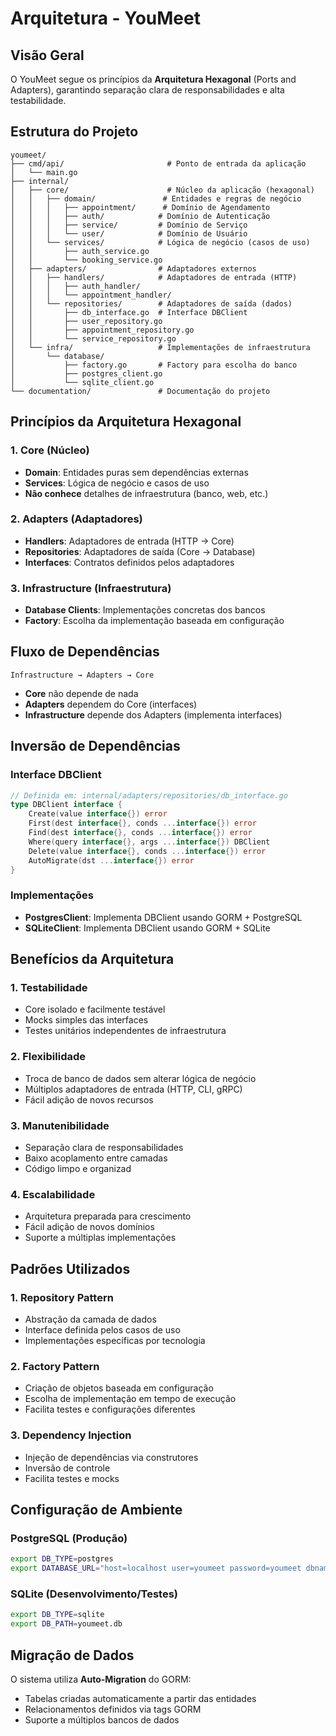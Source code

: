 # Arquitetura - YouMeet

## Visão Geral

O YouMeet segue os princípios da **Arquitetura Hexagonal** (Ports and Adapters), garantindo separação clara de responsabilidades e alta testabilidade.

## Estrutura do Projeto

```
youmeet/
├── cmd/api/                       # Ponto de entrada da aplicação
│   └── main.go
├── internal/
│   ├── core/                      # Núcleo da aplicação (hexagonal)
│   │   ├── domain/               # Entidades e regras de negócio
│   │   │   ├── appointment/      # Domínio de Agendamento
│   │   │   ├── auth/            # Domínio de Autenticação
│   │   │   ├── service/         # Domínio de Serviço
│   │   │   └── user/            # Domínio de Usuário
│   │   └── services/            # Lógica de negócio (casos de uso)
│   │       ├── auth_service.go
│   │       └── booking_service.go
│   ├── adapters/                # Adaptadores externos
│   │   ├── handlers/            # Adaptadores de entrada (HTTP)
│   │   │   ├── auth_handler/
│   │   │   └── appointment_handler/
│   │   └── repositories/        # Adaptadores de saída (dados)
│   │       ├── db_interface.go  # Interface DBClient
│   │       ├── user_repository.go
│   │       ├── appointment_repository.go
│   │       └── service_repository.go
│   └── infra/                   # Implementações de infraestrutura
│       └── database/
│           ├── factory.go       # Factory para escolha do banco
│           ├── postgres_client.go
│           └── sqlite_client.go
└── documentation/               # Documentação do projeto
```

## Princípios da Arquitetura Hexagonal

### 1. **Core (Núcleo)**
- **Domain**: Entidades puras sem dependências externas
- **Services**: Lógica de negócio e casos de uso
- **Não conhece** detalhes de infraestrutura (banco, web, etc.)

### 2. **Adapters (Adaptadores)**
- **Handlers**: Adaptadores de entrada (HTTP → Core)
- **Repositories**: Adaptadores de saída (Core → Database)
- **Interfaces**: Contratos definidos pelos adaptadores

### 3. **Infrastructure (Infraestrutura)**
- **Database Clients**: Implementações concretas dos bancos
- **Factory**: Escolha da implementação baseada em configuração

## Fluxo de Dependências

```
Infrastructure → Adapters → Core
```

- **Core** não depende de nada
- **Adapters** dependem do Core (interfaces)
- **Infrastructure** depende dos Adapters (implementa interfaces)

## Inversão de Dependências

### Interface DBClient
```go
// Definida em: internal/adapters/repositories/db_interface.go
type DBClient interface {
    Create(value interface{}) error
    First(dest interface{}, conds ...interface{}) error
    Find(dest interface{}, conds ...interface{}) error
    Where(query interface{}, args ...interface{}) DBClient
    Delete(value interface{}, conds ...interface{}) error
    AutoMigrate(dst ...interface{}) error
}
```

### Implementações
- **PostgresClient**: Implementa DBClient usando GORM + PostgreSQL
- **SQLiteClient**: Implementa DBClient usando GORM + SQLite

## Benefícios da Arquitetura

### 1. **Testabilidade**
- Core isolado e facilmente testável
- Mocks simples das interfaces
- Testes unitários independentes de infraestrutura

### 2. **Flexibilidade**
- Troca de banco de dados sem alterar lógica de negócio
- Múltiplos adaptadores de entrada (HTTP, CLI, gRPC)
- Fácil adição de novos recursos

### 3. **Manutenibilidade**
- Separação clara de responsabilidades
- Baixo acoplamento entre camadas
- Código limpo e organizad

### 4. **Escalabilidade**
- Arquitetura preparada para crescimento
- Fácil adição de novos domínios
- Suporte a múltiplas implementações

## Padrões Utilizados

### 1. **Repository Pattern**
- Abstração da camada de dados
- Interface definida pelos casos de uso
- Implementações específicas por tecnologia

### 2. **Factory Pattern**
- Criação de objetos baseada em configuração
- Escolha de implementação em tempo de execução
- Facilita testes e configurações diferentes

### 3. **Dependency Injection**
- Injeção de dependências via construtores
- Inversão de controle
- Facilita testes e mocks

## Configuração de Ambiente

### PostgreSQL (Produção)
```bash
export DB_TYPE=postgres
export DATABASE_URL="host=localhost user=youmeet password=youmeet dbname=youmeet port=5432 sslmode=disable"
```

### SQLite (Desenvolvimento/Testes)
```bash
export DB_TYPE=sqlite
export DB_PATH=youmeet.db
```

## Migração de Dados

O sistema utiliza **Auto-Migration** do GORM:
- Tabelas criadas automaticamente a partir das entidades
- Relacionamentos definidos via tags GORM
- Suporte a múltiplos bancos de dados